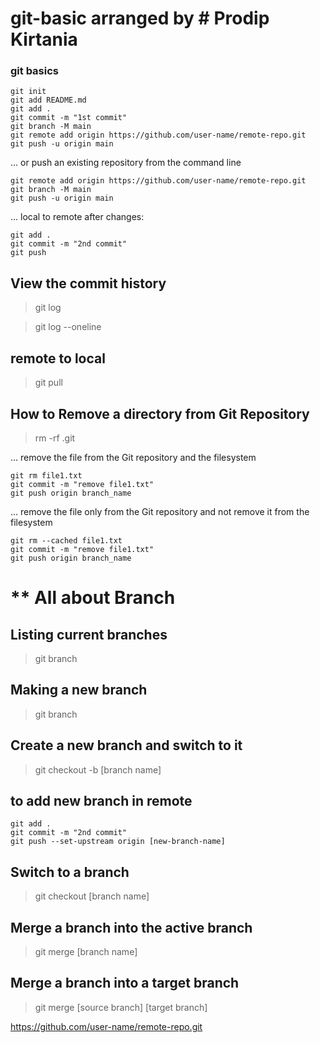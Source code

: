 # git-basic arranged by # Prodip Kirtania

### git basics
    git init
    git add README.md
    git add .
    git commit -m "1st commit"
    git branch -M main
    git remote add origin https://github.com/user-name/remote-repo.git
    git push -u origin main


... or push an existing repository from the command line

    git remote add origin https://github.com/user-name/remote-repo.git
    git branch -M main
    git push -u origin main


... local to remote after changes:

    git add .
    git commit -m "2nd commit"
    git push

View the commit history
-------------
> git log

> git log --oneline

remote to local
--------------------------
> git pull

How to Remove a directory from Git Repository
---------------------------------------------
>  rm -rf .git

... remove the file from the Git repository and the filesystem

    git rm file1.txt
    git commit -m "remove file1.txt"
    git push origin branch_name

... remove the file only from the Git repository and not remove it from the filesystem

    git rm --cached file1.txt
    git commit -m "remove file1.txt"
    git push origin branch_name


** All about Branch
=================================================

Listing current branches
-----------------------------
> git branch

Making a new branch
-----------------------------
> git branch <branch-name>

Create a new branch and switch to it
--------------------------------------
> git checkout -b [branch name]

to add new branch in remote
-------------------------------------
    git add .
    git commit -m "2nd commit"
    git push --set-upstream origin [new-branch-name]

Switch to a branch
--------------------------
> git checkout [branch name]

Merge a branch into the active branch
------------------------------------
> git merge [branch name]

Merge a branch into a target branch
-----------------------------------
> git merge [source branch] [target branch]

https://github.com/user-name/remote-repo.git